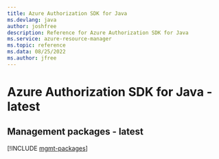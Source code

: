 ```yaml
---
title: Azure Authorization SDK for Java
ms.devlang: java
author: joshfree
description: Reference for Azure Authorization SDK for Java
ms.service: azure-resource-manager
ms.topic: reference
ms.data: 08/25/2022
ms.author: jfree
---
```

# Azure Authorization SDK for Java - latest

## Management packages - latest
[!INCLUDE [mgmt-packages](authorization-mgmt-index.md)]